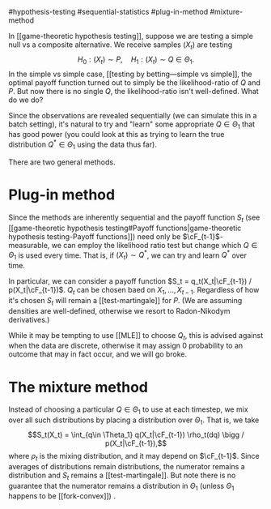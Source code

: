 #hypothesis-testing #sequential-statistics #plug-in-method #mixture-method 

In [[game-theoretic hypothesis testing]], suppose we are testing a simple null vs a composite alternative. We receive samples $(X_t)$ are testing 
$$H_0: (X_t) \sim P, \quad H_1 : (X_t) \sim Q \in \Theta_1.$$In the simple vs simple case, [[testing by betting—simple vs simple]], the optimal payoff function turned out to simply be the likelihood-ratio of $Q$ and $P$. But now there is no single $Q$, the likelihood-ratio isn't well-defined. What do we do? 

Since the observations are revealed sequentially (we can simulate this in a batch setting), it's natural to try and "learn" some appropriate $Q\in \Theta_1$ that has good power (you could look at this as trying to learn the true distribution $Q^*\in\Theta_1$ using the data thus far). 

There are two general methods. 

# Plug-in method 

Since the methods are inherently sequential and the payoff function $S_t$ (see [[game-theoretic hypothesis testing#Payoff functions|game-theoretic hypothesis testing-Payoff functions]]) need only be $\cF_{t-1}$-measurable, we can employ the likelihood ratio test but change which $Q\in\Theta_1$ is used every time. That is, if $(X_t)\sim Q^*$, we can try and learn $Q^*$ over time. 

In particular, we can consider a payoff function $S_t = q_t(X_t|\cF_{t-1}) / p(X_t|\cF_{t-1})$. $Q_t$ can be chosen baed on $X_1,\dots,X_{t-1}$. Regardless of how it's chosen $S_t$ will remain a [[test-martingale]] for $P$. 
(We are assuming densities are well-defined, otherwise we resort to Radon-Nikodym derivatives.)

While it may be tempting to use [[MLE]]  to choose $Q_t$, this is advised against when the data are discrete, otherwise it may assign 0 probability to an outcome that may in fact occur, and we will go broke. 

# The mixture method

Instead of choosing a particular $Q\in\Theta_1$ to use at each timestep, we mix over all such distributions by placing a distribution over $\Theta_1$. That is, we take 
$$S_t(X_t) = \int_{q\in \Theta_1} q(X_t|\cF_{t-1}) \rho_t(dq) \bigg / p(X_t|\cF_{t-1}),$$where $\rho_t$ is the mixing distribution, and it may depend on $\cF_{t-1}$. Since averages of distributions remain distributions, the numerator remains a distribution and $S_t$ remains a [[test-martingale]]. But note there is no guarantee that the numerator remains a distribution in $\Theta_1$ (unless $\Theta_1$ happens to be [[fork-convex]]) . 
